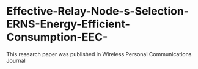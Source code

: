 # Effective-Relay-Node-s-Selection-ERNS-Energy-Efficient-Consumption-EEC-
This research paper was published in Wireless Personal Communications Journal
